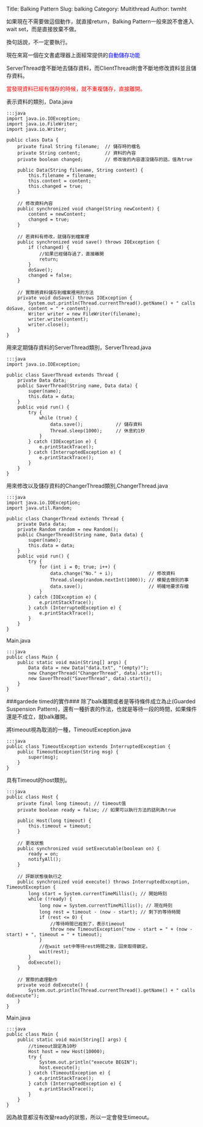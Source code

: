 Title: Balking Pattern
Slug: balking
Category: Multithread
Author: twmht

如果現在不需要做這個動作，就直接return，Balking Pattern一般來說不會進入wait set，而是直接放棄不做。

換句話說，不一定要執行。

現在來寫一個在文書處理器上面經常提供的<font color=blue>自動儲存功能</font>

ServerThread會不斷地去儲存資料，而ClientThread則會不斷地修改資料並且儲存資料。

<font color=red> 當發現資料已經有儲存的時候，就不重複儲存，直接離開。</font>

表示資料的類別，Data.java

    :::java
    import java.io.IOException;
    import java.io.FileWriter;
    import java.io.Writer;

    public class Data {
        private final String filename;  // 儲存時的檔名
        private String content;         // 資料的內容
        private boolean changed;        // 修改後的內容還沒儲存的話，值為true

        public Data(String filename, String content) {
            this.filename = filename;
            this.content = content;
            this.changed = true;
        }

        // 修改資料內容
        public synchronized void change(String newContent) {
            content = newContent;
            changed = true;
        }

        // 若資料有修改，就儲存到檔案裡
        public synchronized void save() throws IOException {
            if (!changed) {
                //如果已經儲存過了，直接離開
                return;
            }
            doSave();
            changed = false;
        }

        // 實際將資料儲存到檔案裡用的方法
        private void doSave() throws IOException {
            System.out.println(Thread.currentThread().getName() + " calls doSave, content = " + content);
            Writer writer = new FileWriter(filename);
            writer.write(content);
            writer.close();
        }
    }

用來定期儲存資料的ServerThread類別，ServerThread.java

    :::java
    import java.io.IOException;

    public class SaverThread extends Thread {
        private Data data;
        public SaverThread(String name, Data data) {
            super(name);
            this.data = data;
        }
        public void run() {
            try {
                while (true) {
                    data.save();            // 儲存資料
                    Thread.sleep(1000);     // 休息約1秒
                }
            } catch (IOException e) {
                e.printStackTrace();
            } catch (InterruptedException e) {
                e.printStackTrace();
            }
        }
    }

用來修改以及儲存資料的ChangerThread類別,ChangerThread.java

    :::java
    import java.io.IOException;
    import java.util.Random;

    public class ChangerThread extends Thread {
        private Data data;
        private Random random = new Random();
        public ChangerThread(String name, Data data) {
            super(name);
            this.data = data;
        }
        public void run() {
            try {
                for (int i = 0; true; i++) {
                    data.change("No." + i);             // 修改資料
                    Thread.sleep(random.nextInt(1000)); // 模擬去做別的事
                    data.save();                        // 明確地要求存檔
                }
            } catch (IOException e) {
                e.printStackTrace();
            } catch (InterruptedException e) {
                e.printStackTrace();
            }
        }
    }

Main.java

    :::java
    public class Main {
        public static void main(String[] args) {
            Data data = new Data("data.txt", "(empty)");
            new ChangerThread("ChangerThread", data).start();
            new SaverThread("SaverThread", data).start();
        }
    }

###gardede timed的實作###
除了balk離開或者是等待條件成立為止(Guarded Suspension Pattern)，還有一種折衷的作法，也就是等待一段的時間，如果條件還是不成立，就balk離開。

將timeout視為取消的一種，TimeoutException.java

    :::java
    public class TimeoutException extends InterruptedException {
        public TimeoutException(String msg) {
            super(msg);
        }
    }

具有Timeout的host類別。

    :::java
    public class Host {
        private final long timeout; // timeout值
        private boolean ready = false; // 如果可以執行方法的話則為true

        public Host(long timeout) {
            this.timeout = timeout;
        }

        // 更改狀態
        public synchronized void setExecutable(boolean on) {
            ready = on;
            notifyAll();
        }                                                           

        // 評斷狀態後執行之
        public synchronized void execute() throws InterruptedException, TimeoutException {
            long start = System.currentTimeMillis(); // 開始時刻
            while (!ready) {
                long now = System.currentTimeMillis(); // 現在時刻
                long rest = timeout - (now - start); // 剩下的等待時間
                if (rest <= 0) {
                    //等待時間已經到了，表示timeout
                    throw new TimeoutException("now - start = " + (now - start) + ", timeout = " + timeout);
                }
                //在wait set中等待rest時間之後，回來取得鎖定。
                wait(rest);
            }
            doExecute();
        }

        // 實際的處理動作
        private void doExecute() {
            System.out.println(Thread.currentThread().getName() + " calls doExecute");
        }
    }

Main.java
    
    :::java
    public class Main {
        public static void main(String[] args) {
            //timeout設定為10秒
            Host host = new Host(10000);
            try {
                System.out.println("execute BEGIN");
                host.execute();
            } catch (TimeoutException e) {
                e.printStackTrace();
            } catch (InterruptedException e) {
                e.printStackTrace();
            }
        }
    }

因為故意都沒有改變ready的狀態，所以一定會發生timeout。

